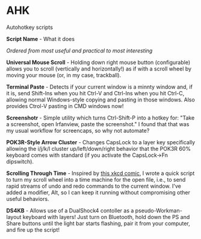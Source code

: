 # AHK
Autohotkey scripts

**Script Name** - What it does

*Ordered from most useful and practical to most interesting*


**Universal Mouse Scroll** - Holding down right mouse button (configurable) allows you to scroll (vertically and horizontally!) as if with a scroll wheel by moving your mouse (or, in my case, trackball). 

**Terminal Paste** - Detects if your current window is a minnty window and, if it is, send Shift-Ins when you hit Ctrl-V and Ctrl-Ins when you hit Ctrl-C, allowing normal Windows-style copying and pasting in those windows. Also provides Ctrol-V pasting in CMD windows now!

**Screenshotr** - Simple utility which turns Ctrl-Shift-P into a hotkey for: "Take a screenshot, open Irfanview, paste the screenshot." I found that that was my usual workflow for screencaps, so why not automate?

**POK3R-Style Arrow Cluster** - Changes CapsLock to a layer key specifically allowing the i/j/k/l cluster up/left/down/right behavior that the POK3R 60% keyboard comes with standard (if you activate the CapsLock->Fn dipswitch).

**Scrolling Through Time** - Inspired by [this xkcd comic](https://www.xkcd.com/1806/), I wrote a quick script to turn my scroll wheel into a time machine for the open file, i.e., to send rapid streams of undo and redo commands to the current window. I've added a modifier, Alt, so I can keep it running without compromising other useful behaviors.

**DS4KB** - Allows use of a DualShock4 contoller as a pseudo-Workman-layout keyboard with layers! Just turn on Bluetooth, hold down the PS and Share buttons until the light bar starts flashing, pair it from your computer, and fire up the script!
